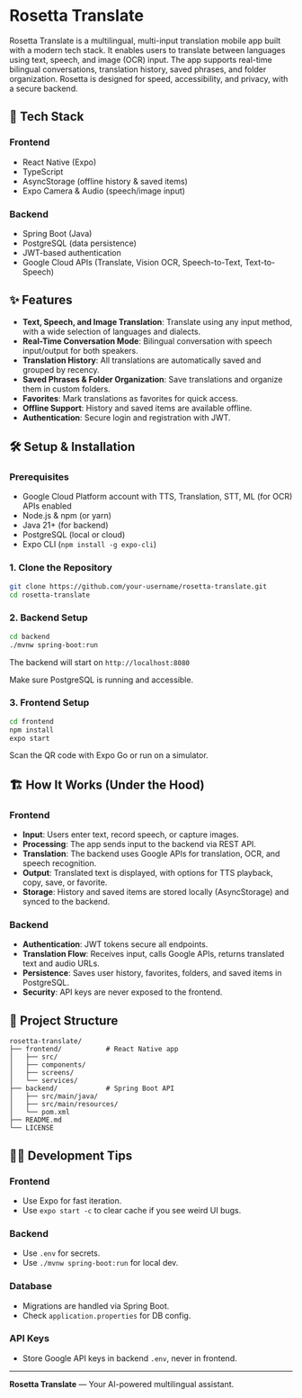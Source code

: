 # Rosetta Translate

Rosetta Translate is a multilingual, multi-input translation mobile app built with a modern tech stack. It enables users to translate between languages using text, speech, and image (OCR) input. The app supports real-time bilingual conversations, translation history, saved phrases, and folder organization. Rosetta is designed for speed, accessibility, and privacy, with a secure backend.

## 🚀 Tech Stack

### Frontend

- React Native (Expo)
- TypeScript
- AsyncStorage (offline history & saved items)
- Expo Camera & Audio (speech/image input)

### Backend

- Spring Boot (Java)
- PostgreSQL (data persistence)
- JWT-based authentication
- Google Cloud APIs (Translate, Vision OCR, Speech-to-Text, Text-to-Speech)

## ✨ Features

- **Text, Speech, and Image Translation**: Translate using any input method, with a wide selection of languages and dialects.
- **Real-Time Conversation Mode**: Bilingual conversation with speech input/output for both speakers.
- **Translation History**: All translations are automatically saved and grouped by recency.
- **Saved Phrases & Folder Organization**: Save translations and organize them in custom folders.
- **Favorites**: Mark translations as favorites for quick access.
- **Offline Support**: History and saved items are available offline.
- **Authentication**: Secure login and registration with JWT.

## 🛠️ Setup & Installation

### Prerequisites

- Google Cloud Platform account with TTS, Translation, STT, ML (for OCR) APIs enabled
- Node.js & npm (or yarn)
- Java 21+ (for backend)
- PostgreSQL (local or cloud)
- Expo CLI (`npm install -g expo-cli`)

### 1. Clone the Repository

```bash
git clone https://github.com/your-username/rosetta-translate.git
cd rosetta-translate
```

### 2. Backend Setup

```bash
cd backend
./mvnw spring-boot:run
```

The backend will start on `http://localhost:8080`

Make sure PostgreSQL is running and accessible.

### 3. Frontend Setup

```bash
cd frontend
npm install
expo start
```

Scan the QR code with Expo Go or run on a simulator.

## 🏗️ How It Works (Under the Hood)

### Frontend

- **Input**: Users enter text, record speech, or capture images.
- **Processing**: The app sends input to the backend via REST API.
- **Translation**: The backend uses Google APIs for translation, OCR, and speech recognition.
- **Output**: Translated text is displayed, with options for TTS playback, copy, save, or favorite.
- **Storage**: History and saved items are stored locally (AsyncStorage) and synced to the backend.

### Backend

- **Authentication**: JWT tokens secure all endpoints.
- **Translation Flow**: Receives input, calls Google APIs, returns translated text and audio URLs.
- **Persistence**: Saves user history, favorites, folders, and saved items in PostgreSQL.
- **Security**: API keys are never exposed to the frontend.

## 📂 Project Structure

```
rosetta-translate/
├── frontend/           # React Native app
│   ├── src/
│   ├── components/
│   ├── screens/
│   └── services/
├── backend/            # Spring Boot API
│   ├── src/main/java/
│   ├── src/main/resources/
│   └── pom.xml
├── README.md
└── LICENSE
```

## 🧑‍💻 Development Tips

### Frontend

- Use Expo for fast iteration.
- Use `expo start -c` to clear cache if you see weird UI bugs.

### Backend

- Use `.env` for secrets.
- Use `./mvnw spring-boot:run` for local dev.

### Database

- Migrations are handled via Spring Boot.
- Check `application.properties` for DB config.

### API Keys

- Store Google API keys in backend `.env`, never in frontend.

---

**Rosetta Translate** — Your AI-powered multilingual assistant.
